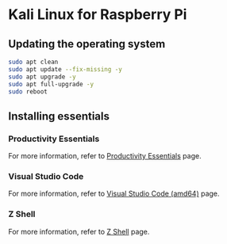 # Kali Linux for Raspberry Pi

## Updating the operating system

```bash
sudo apt clean
sudo apt update --fix-missing -y
sudo apt upgrade -y
sudo apt full-upgrade -y
sudo reboot
```

## Installing essentials

### Productivity Essentials

For more information, refer to [Productivity Essentials](../shared/productivity-essentials/README.md) page.

### Visual Studio Code

For more information, refer to [Visual Studio Code (amd64)](../shared/code-amd64/README.md) page.

### Z Shell

For more information, refer to [Z Shell](../shared/zsh/README.md) page.
